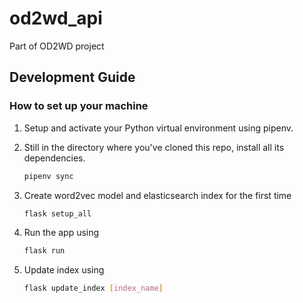 # od2wd_api
Part of OD2WD project

## Development Guide

### How to set up your machine

1. Setup and activate your Python virtual environment using pipenv.
2. Still in the directory where you've cloned this repo, install all its dependencies.

    ```bash
    pipenv sync
    ```

3. Create word2vec model and elasticsearch index for the first time

    ```bash
    flask setup_all
    ```

4. Run the app using

    ```bash
    flask run
    ```

5. Update index using

    ```bash
    flask update_index [index_name]
    ```
